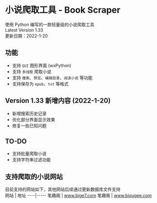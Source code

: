 # 小说爬取工具 - Book Scraper
使用 Python 编写的一款轻量级的小说爬取工具  
Latest Version 1.33  
更新日期：2022-1-20

## 功能
* 支持 `GUI` 图形界面 (wxPython)  
* 支持 `多线程` 爬取小说  
* 支持 `搜索`、`预览`、`编辑目录`、`阅读小说` 等功能
* 支持保存为 `epub`、`txt` 等格式

## Version 1.33 新增内容 (2022-1-20)
* 新增搜索历史记录
* 优化部分界面显示效果
* 修复一些已知问题

## TO-DO
* 支持批量爬取小说 
* 支持字符串过滤功能

## 支持爬取的小说网站
目前支持的网站如下，其他网站后续通过更新数据库文件支持  
网站 | 地址
----|-----
笔趣阁 | www.bige7.com
笔趣阁 | www.biqugee.com
